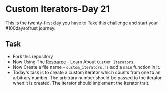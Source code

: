 # Custom Iterators-Day 21

This is the twenty-first day you have to Take this challenge and start your #100daysofrust journey.

## Task
- Fork this repository
- Now Using The [Resource](https://doc.rust-lang.org/book/ch13-02-iterators.html) - Learn About `Custom Iterators`.
- Now Create a file name - `custom_iterators.rs` add a `main` function in it.
- Today's task is to create a custom iterator which counts from one to an arbitrary number. The arbitrary number should be passed to the iterator when it is created. The iterator should implement the Iterator trait.